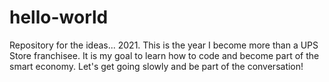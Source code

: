 # hello-world
Repository for the ideas... 
2021. This is the year I become more than a UPS Store franchisee. It is my goal to learn how to code and become part of the smart economy. Let's get going slowly and be part of the conversation!
